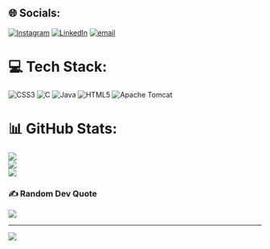 
## 🌐 Socials:
[![Instagram](https://img.shields.io/badge/Instagram-%23E4405F.svg?logo=Instagram&logoColor=white)](https://instagram.com/komali.nandamuri) [![LinkedIn](https://img.shields.io/badge/LinkedIn-%230077B5.svg?logo=linkedin&logoColor=white)](https://linkedin.com/in/komalinandamuri) [![email](https://img.shields.io/badge/Email-D14836?logo=gmail&logoColor=white)](mailto:2320030222cseh@gmail.com) 

# 💻 Tech Stack:
![CSS3](https://img.shields.io/badge/css3-%231572B6.svg?style=for-the-badge&logo=css3&logoColor=white) ![C](https://img.shields.io/badge/c-%2300599C.svg?style=for-the-badge&logo=c&logoColor=white) ![Java](https://img.shields.io/badge/java-%23ED8B00.svg?style=for-the-badge&logo=openjdk&logoColor=white) ![HTML5](https://img.shields.io/badge/html5-%23E34F26.svg?style=for-the-badge&logo=html5&logoColor=white) ![Apache Tomcat](https://img.shields.io/badge/apache%20tomcat-%23F8DC75.svg?style=for-the-badge&logo=apache-tomcat&logoColor=black)
# 📊 GitHub Stats:
![](https://github-readme-stats.vercel.app/api?username=komalinandamuri&theme=dark&hide_border=false&include_all_commits=false&count_private=false)<br/>
![](https://nirzak-streak-stats.vercel.app/?user=komalinandamuri&theme=dark&hide_border=false)<br/>
![](https://github-readme-stats.vercel.app/api/top-langs/?username=komalinandamuri&theme=dark&hide_border=false&include_all_commits=false&count_private=false&layout=compact)

### ✍️ Random Dev Quote
![](https://quotes-github-readme.vercel.app/api?type=horizontal&theme=radical)

---
[![](https://visitcount.itsvg.in/api?id=komalinandamuri&icon=9&color=2)](https://visitcount.itsvg.in)

<!-- Proudly created with GPRM ( https://gprm.itsvg.in ) -->

